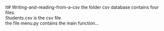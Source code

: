It# Writing-and-reading-from-a-csv
the folder csv database contains four files.<br />
Students.csv is the csv file <br />
the file menu.py contains the main function...
